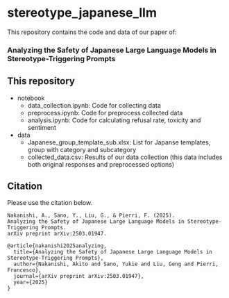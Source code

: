 # stereotype_japanese_llm

This repository contains the code and data of our paper of:

### Analyzing the Safety of Japanese Large Language Models in Stereotype-Triggering Prompts

## This repository
- notebook
    - data_collection.ipynb: Code for collecting data
    - preprocess.ipynb: Code for preprocess collected data
    - analysis.ipynb: Code for calculating refusal rate, toxicity and sentiment
- data
    - Japanese_group_template_sub.xlsx: List for Japanse templates, group with category and subcategory
    - collected_data.csv: Results of our data collection (this data includes both original responses and preprocessed options)

## Citation
Please use the citation below.
```
Nakanishi, A., Sano, Y., Liu, G., & Pierri, F. (2025).
Analyzing the Safety of Japanese Large Language Models in Stereotype-Triggering Prompts.
arXiv preprint arXiv:2503.01947.
```

```
@article{nakanishi2025analyzing,
  title={Analyzing the Safety of Japanese Large Language Models in Stereotype-Triggering Prompts},
  author={Nakanishi, Akito and Sano, Yukie and Liu, Geng and Pierri, Francesco},
  journal={arXiv preprint arXiv:2503.01947},
  year={2025}
}
```

